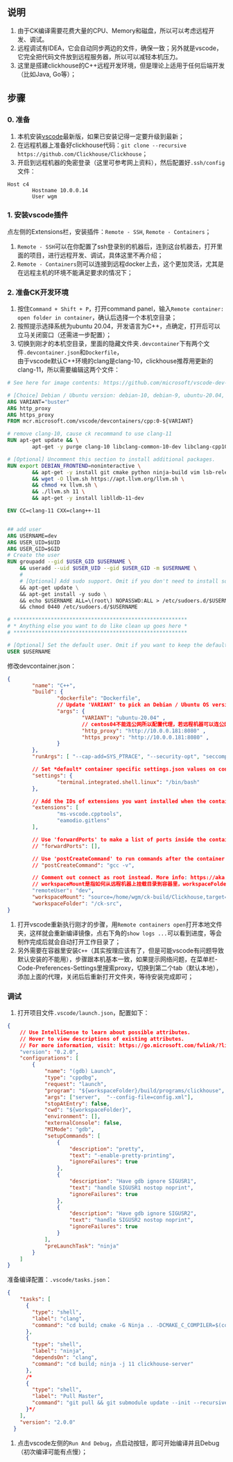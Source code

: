 ## 说明
1. 由于CK编译需要花费大量的CPU、Memory和磁盘，所以可以考虑远程开发、调试。
1. 远程调试有IDEA，它会自动同步两边的文件，确保一致；另外就是vscode，它完全把代码文件放到远程服务器，所以可以减轻本机压力。
1. 这里是搭建clickhouse的C++远程开发环境，但是理论上适用于任何后端开发（比如Java, Go等）；

## 步骤
### 0. 准备
1. 本机安装[vscode](https://code.visualstudio.com/download)最新版，如果已安装记得一定要升级到最新；
1. 在远程机器上准备好clickhouse代码：`git clone --recursive https://github.com/Clickhouse/Clickhouse`；
1. 开启到远程机器的免密登录（这里可参考网上资料），然后配置好`.ssh/config`文件：
```
Host c4
        Hostname 10.0.0.14
        User wgm
```

### 1. 安装vscode插件
点左侧的Extensions栏，安装插件：`Remote - SSH`, `Remote - Containers`；
1. `Remote - SSH`可以在你配置了ssh登录别的机器后，连到这台机器去，打开里面的项目，进行远程开发、调试，具体这里不再介绍；
1. `Remote - Containers`则可以连接到远程docker上去，这个更加灵活，尤其是在远程主机的环境不能满足要求的情况下；

### 2. 准备CK开发环境
1. 按住`Command + Shift + P`，打开command panel，输入`Remote container: open folder in container`，确认后选择一个本机空目录；
1. 按照提示选择系统为ubuntu 20.04，开发语言为C++，点确定，打开后可以立马关闭窗口（还需进一步配置）；
1. 切换到刚才的本机空目录，里面的隐藏文件夹`.devcontainer`下有两个文件`.devcontainer.json`和`Dockerfile`，  
由于vscode默认C++环境的clang是clang-10，clickhouse推荐用更新的clang-11，所以需要编辑这两个文件：
```Dockerfile
# See here for image contents: https://github.com/microsoft/vscode-dev-containers/tree/v0.166.1/containers/cpp/.devcontainer/base.Dockerfile

# [Choice] Debian / Ubuntu version: debian-10, debian-9, ubuntu-20.04, ubuntu-18.04
ARG VARIANT="buster"
ARG http_proxy
ARG https_proxy
FROM mcr.microsoft.com/vscode/devcontainers/cpp:0-${VARIANT}

# remove clang-10, cause ck recommand to use clang-11
RUN apt-get update && \
        apt-get -y purge clang-10 libclang-common-10-dev libclang-cpp10 libclang1-10 llvm-10-tools libllvm10:amd64 llvm-10 llvm-10-runtime llvm-10-runtime

# [Optional] Uncomment this section to install additional packages.
RUN export DEBIAN_FRONTEND=noninteractive \
        && apt-get -y install git cmake python ninja-build vim lsb-release wget software-properties-common \
        && wget -O llvm.sh https://apt.llvm.org/llvm.sh \
        && chmod +x llvm.sh \
        && ./llvm.sh 11 \
        && apt-get -y install liblldb-11-dev

ENV CC=clang-11 CXX=clang++-11


## add user
ARG USERNAME=dev
ARG USER_UID=$UID
ARG USER_GID=$GID
# Create the user
RUN groupadd --gid $USER_GID $USERNAME \
    && useradd --uid $USER_UID --gid $USER_GID -m $USERNAME \
    #
    # [Optional] Add sudo support. Omit if you don't need to install software after connecting.
    && apt-get update \
    && apt-get install -y sudo \
    && echo $USERNAME ALL=\(root\) NOPASSWD:ALL > /etc/sudoers.d/$USERNAME \
    && chmod 0440 /etc/sudoers.d/$USERNAME

# ********************************************************
# * Anything else you want to do like clean up goes here *
# ********************************************************

# [Optional] Set the default user. Omit if you want to keep the default as root.
USER $USERNAME
```
修改devcontainer.json：
```json
{
        "name": "C++",
        "build": {
                "dockerfile": "Dockerfile",
                // Update 'VARIANT' to pick an Debian / Ubuntu OS version: debian-10, debian-9, ubuntu-20.04, ubuntu-18.04
                "args": {
                        "VARIANT": "ubuntu-20.04" ,
                        // centos04不能连公网所以配置代理，若远程机器可以连公网则忽略
                        "http_proxy": "http://10.0.0.181:8080" ,
                        "https_proxy": "http://10.0.0.181:8080" ,
                }
        },
        "runArgs": [ "--cap-add=SYS_PTRACE", "--security-opt", "seccomp=unconfined"],

        // Set *default* container specific settings.json values on container create.
        "settings": {
                "terminal.integrated.shell.linux": "/bin/bash"
        },

        // Add the IDs of extensions you want installed when the container is created.
        "extensions": [
                "ms-vscode.cpptools",
                "eamodio.gitlens"
        ],

        // Use 'forwardPorts' to make a list of ports inside the container available locally.
        // "forwardPorts": [],

        // Use 'postCreateCommand' to run commands after the container is created.
        // "postCreateCommand": "gcc -v",

        // Comment out connect as root instead. More info: https://aka.ms/vscode-remote/containers/non-root.
        // workspaceMount是指如何从远程机器上挂载目录到容器里，workspaceFolder设置为workspace的工作目录
        "remoteUser": "dev",
        "workspaceMount": "source=/home/wgm/ck-build/Clickhouse,target=/ck-src,type=bind,consistency=cached",
        "workspaceFolder": "/ck-src",
}
```
1. 打开vscode重新执行刚才的步骤，用`Remote containers open`打开本地文件夹，这样就会重新编译镜像，点右下角的`show logs ...`可以看到进度，等会制作完成后就会自动打开工作目录了；
1. 另外需要在容器里安装`C++`（其实按理应该有了，但是可能vscode有问题导致默认安装的不能用），步骤跟本机基本一致，如果提示网络问题，在菜单栏-Code-Preferences-Settings里搜索proxy，切换到第二个tab（默认本地），添加上面的代理，关闭后后重新打开文件夹，等待安装完成即可；


### 调试
1. 打开项目文件`.vscode/launch.json`，配置如下：
```json
{
    // Use IntelliSense to learn about possible attributes.
    // Hover to view descriptions of existing attributes.
    // For more information, visit: https://go.microsoft.com/fwlink/?linkid=830387
    "version": "0.2.0",
    "configurations": [
        {
            "name": "(gdb) Launch",
            "type": "cppdbg",
            "request": "launch",
            "program": "${workspaceFolder}/build/programs/clickhouse",
            "args": ["server",  "--config-file=config.xml"],
            "stopAtEntry": false,
            "cwd": "${workspaceFolder}",
            "environment": [],
            "externalConsole": false,
            "MIMode": "gdb",
            "setupCommands": [
                {
                    "description": "pretty",
                    "text": "-enable-pretty-printing",
                    "ignoreFailures": true
                },
                {
                    "description": "Have gdb ignore SIGUSR1",
                    "text": "handle SIGUSR1 nostop noprint",
                    "ignoreFailures": true
                },
                {
                    "description": "Have gdb ignore SIGUSR2",
                    "text": "handle SIGUSR2 nostop noprint",
                    "ignoreFailures": true
                }
            ],
            "preLaunchTask": "ninja"
        }
    ]
}
```

准备编译配置：`.vscode/tasks.json`：
```json
{
    "tasks": [
      {
        "type": "shell",
        "label": "clang",
        "command": "cd build; cmake -G Ninja .. -DCMAKE_C_COMPILER=$(command -v clang-11) -DCMAKE_CXX_COMPILER=$(command -v clang++-11) -DCMAKE_BUILD_TYPE=Debug -DENABLE_JEMALLOC=0 -DENABLE_LIBRARIES=ON -DENABLE_CLICKHOUSE_ALL=OFF -DENABLE_CLICKHOUSE_SERVER=ON"
      },
      {
        "type": "shell",
        "label": "ninja",
        "dependsOn": "clang",
        "command": "cd build; ninja -j 11 clickhouse-server"
      },
      /*
      {
        "type": "shell",
        "label": "Pull Master",
        "command": "git pull && git submodule update --init --recursive"
      }*/
    ],
    "version": "2.0.0"
  }
```

1. 点击vscode左侧的`Run And Debug`，点启动按钮，即可开始编译并且Debug（初次编译可能有点慢）；

